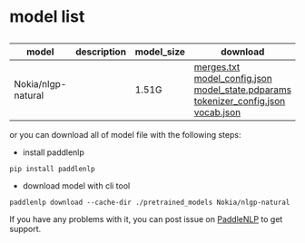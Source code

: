 #  model list

##  

| model  | description | model_size  | download         |
| --- | --- | --- | --- |
|Nokia/nlgp-natural|  | 1.51G | [merges.txt](https://bj.bcebos.com/paddlenlp/models/community/Nokia/nlgp-natural/merges.txt)<br>[model_config.json](https://bj.bcebos.com/paddlenlp/models/community/Nokia/nlgp-natural/model_config.json)<br>[model_state.pdparams](https://bj.bcebos.com/paddlenlp/models/community/Nokia/nlgp-natural/model_state.pdparams)<br>[tokenizer_config.json](https://bj.bcebos.com/paddlenlp/models/community/Nokia/nlgp-natural/tokenizer_config.json)<br>[vocab.json](https://bj.bcebos.com/paddlenlp/models/community/Nokia/nlgp-natural/vocab.json) |

or you can download all of model file with the following steps:

* install paddlenlp

```shell
pip install paddlenlp
```

* download model with cli tool

```shell
paddlenlp download --cache-dir ./pretrained_models Nokia/nlgp-natural
```

If you have any problems with it, you can post issue on [PaddleNLP](https://github.com/PaddlePaddle/PaddleNLP) to get support.
